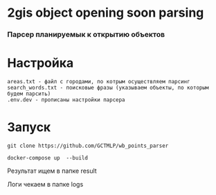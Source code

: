 # 2gis object opening soon parsing
### Парсер планируемык к открытию объектов


# Настройка 
```
areas.txt - файл с городами, по котрым осуществляем парсинг
search_words.txt - поисковые фразы (указываем объекты, по которым будем парсить)
.env.dev - прописаны настройки парсера
```

# Запуск
```commandline
git clone https://github.com/GCTMLP/wb_points_parser
```

```commandline
docker-compose up  --build
```

Результат ищем в папке result

Логи чекаем в папке logs